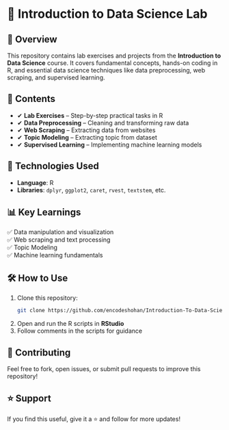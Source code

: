 # 📌 Introduction to Data Science Lab

## 🚀 Overview
This repository contains lab exercises and projects from the **Introduction to Data Science** course. It covers fundamental concepts, hands-on coding in R, and essential data science techniques like data preprocessing, web scraping, and supervised learning.

## 📂 Contents
- ✔ **Lab Exercises** – Step-by-step practical tasks in R
- ✔ **Data Preprocessing** – Cleaning and transforming raw data
- ✔ **Web Scraping** – Extracting data from websites
- ✔ **Topic Modeling** – Extracting topic from dataset
- ✔ **Supervised Learning** – Implementing machine learning models

## 🔧 Technologies Used
- **Language**: R
- **Libraries**: `dplyr`, `ggplot2`, `caret`, `rvest`, `textstem`, etc. 

## 📊 Key Learnings
✅ Data manipulation and visualization  
✅ Web scraping and text processing  
✅ Topic Modeling  
✅ Machine learning fundamentals  

## 🛠 How to Use
1. Clone this repository:  
   ```bash
   git clone https://github.com/encodeshohan/Introduction-To-Data-Science-Lab.git
   ```  
2. Open and run the R scripts in **RStudio**  
3. Follow comments in the scripts for guidance  

## 🤝 Contributing
Feel free to fork, open issues, or submit pull requests to improve this repository!

## ⭐ Support
If you find this useful, give it a ⭐ and follow for more updates!
